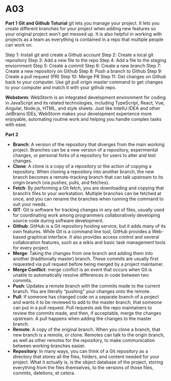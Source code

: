 # A03
**Part 1**
**Git and Github Toturial**
git lets you manage your project. It lets you create different branches for your project when adding new features so your original project won't get messed up. It is also helpful in working with projects as a team as everything is contained in a repo that multiple people can work on. 

Step 1: Install git and create a Github account
Step 2: Create a local git repository
Step 3: Add a new file to the repo
Step 4: Add a file to the staging enviornment
Step 5: Create a commit
Step 6: Create a new branch
Step 7: Create a new repository on Github
Step 8: Push a branch to Github
Step 9: Create a pull request (PR)
Step 10: Merge PR
Step 11: Get changes on Github back to your computer. Use git pull origin master command to get changes to your computer and match it with your github repo. 

**Webstorm**: WebStorm is an integrated development environment for coding in JavaScript and its related technologies, including TypeScript, React, Vue, Angular, Node.js, HTML, and style sheets. Just like IntelliJ IDEA and other JetBrains IDEs, WebStorm makes your development experience more enjoyable, automating routine work and helping you handle complex tasks with ease.

**Part 2**

* **Branch**: A version of the repository that diverges from the main working project. Branches can be a new version of a repository, experimental changes, or personal forks of a repository for users to alter and test changes.
* **Clone**: A clone is a copy of a repository or the action of copying a repository. When cloning a repository into another branch, the new branch becomes a remote-tracking branch that can talk upstream to its origin branch (via pushes, pulls, and fetches).
* **Fetch**: By performing a Git fetch, you are downloading and copying that branch’s files to your workstation. Multiple branches can be fetched at once, and you can rename the branches when running the command to suit your needs.
* **GIT**: Git is software for tracking changes in any set of files, usually used for coordinating work among programmers collaboratively developing source code during software development.
* **Github**: GitHub is a Git repository hosting service, but it adds many of its own features. While Git is a command line tool, GitHub provides a Web-based graphical interface. It also provides access control and several collaboration features, such as a wikis and basic task management tools for every project.
* **Merge**: Taking the changes from one branch and adding them into another (traditionally master) branch. These commits are usually first requested via pull request before being merged by a project maintainer.
* **Merge Conflict**:  merge conflict is an event that occurs when Git is unable to automatically resolve differences in code between two commits.
* **Push**: Updates a remote branch with the commits made to the current branch. You are literally “pushing” your changes onto the remote.
* **Pull**: If someone has changed code on a separate branch of a project and wants it to be reviewed to add to the master branch, that someone can put in a pull request. Pull requests ask the repo maintainers to review the commits made, and then, if acceptable, merge the changes upstream. A pull happens when adding the changes to the master branch.
* **Remote**: A copy of the original branch. When you clone a branch, that new branch is a remote, or clone. Remotes can talk to the origin branch, as well as other remotes for the repository, to make communication between working branches easier.
* **Repository**: In many ways, you can think of a Git repository as a directory that stores all the files, folders, and content needed for your project. What it actually is, is the object database of the project, storing everything from the files themselves, to the versions of those files, commits, deletions, et cetera.
